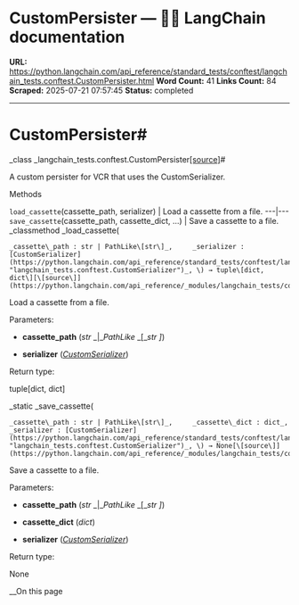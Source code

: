 # CustomPersister — 🦜🔗 LangChain  documentation

**URL:** https://python.langchain.com/api_reference/standard_tests/conftest/langchain_tests.conftest.CustomPersister.html
**Word Count:** 41
**Links Count:** 84
**Scraped:** 2025-07-21 07:57:45
**Status:** completed

---

# CustomPersister\#

_class _langchain\_tests.conftest.CustomPersister[\[source\]](https://python.langchain.com/api_reference/_modules/langchain_tests/conftest.html#CustomPersister)\#     

A custom persister for VCR that uses the CustomSerializer.

Methods

`load_cassette`\(cassette\_path, serializer\) | Load a cassette from a file.   ---|---   `save_cassette`\(cassette\_path, cassette\_dict, ...\) | Save a cassette to a file.      _classmethod _load\_cassette\(

    _cassette\_path : str | PathLike\[str\]_,     _serializer : [CustomSerializer](https://python.langchain.com/api_reference/standard_tests/conftest/langchain_tests.conftest.CustomSerializer.html#langchain_tests.conftest.CustomSerializer "langchain_tests.conftest.CustomSerializer")_, \) → tuple\[dict, dict\][\[source\]](https://python.langchain.com/api_reference/_modules/langchain_tests/conftest.html#CustomPersister.load_cassette)\#     

Load a cassette from a file.

Parameters:     

  * **cassette\_path** \(_str_ _|__PathLike_ _\[__str_ _\]_\)

  * **serializer** \([_CustomSerializer_](https://python.langchain.com/api_reference/standard_tests/conftest/langchain_tests.conftest.CustomSerializer.html#langchain_tests.conftest.CustomSerializer "langchain_tests.conftest.CustomSerializer")\)

Return type:     

tuple\[dict, dict\]

_static _save\_cassette\(

    _cassette\_path : str | PathLike\[str\]_,     _cassette\_dict : dict_,     _serializer : [CustomSerializer](https://python.langchain.com/api_reference/standard_tests/conftest/langchain_tests.conftest.CustomSerializer.html#langchain_tests.conftest.CustomSerializer "langchain_tests.conftest.CustomSerializer")_, \) → None[\[source\]](https://python.langchain.com/api_reference/_modules/langchain_tests/conftest.html#CustomPersister.save_cassette)\#     

Save a cassette to a file.

Parameters:     

  * **cassette\_path** \(_str_ _|__PathLike_ _\[__str_ _\]_\)

  * **cassette\_dict** \(_dict_\)

  * **serializer** \([_CustomSerializer_](https://python.langchain.com/api_reference/standard_tests/conftest/langchain_tests.conftest.CustomSerializer.html#langchain_tests.conftest.CustomSerializer "langchain_tests.conftest.CustomSerializer")\)

Return type:     

None

__On this page